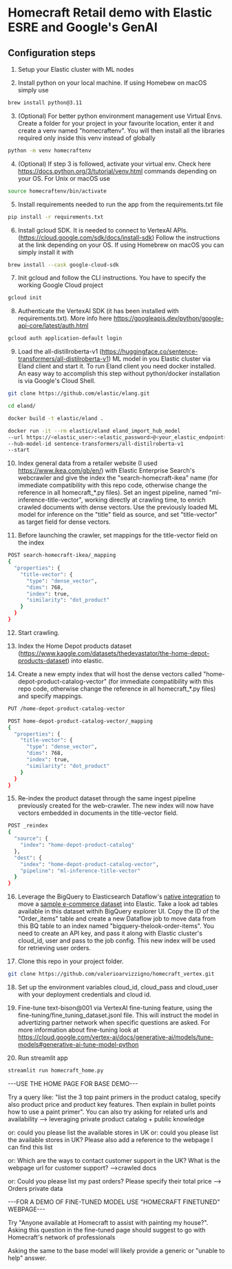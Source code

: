 # Homecraft Retail demo with Elastic ESRE and Google's GenAI


## Configuration steps

1. Setup your Elastic cluster with ML nodes

2. Install python on your local machine. If using Homebew on macOS simply use

```bash
brew install python@3.11  
```

3. (Optional) For better python environment management use Virtual Envs. Create a folder for your project in your favourite location, enter it and create a venv named "homecraftenv". You will then install all the libraries required only inside this venv instead of globally

```bash
python -m venv homecraftenv
```

4. (Optional) If step 3 is followed, activate your virtual env. Check here https://docs.python.org/3/tutorial/venv.html commands depending on your OS. For Unix or macOS use

```bash
source homecraftenv/bin/activate
```

5. Install requirements needed to run the app from the requirements.txt file

```bash
pip install -r requirements.txt 
```

6. Install gcloud SDK. It is needed to connect to VertexAI APIs. (https://cloud.google.com/sdk/docs/install-sdk)
   Follow the instructions at the link depending on your OS. If using Homebrew on macOS you can simply install it with

 ```bash
brew install --cask google-cloud-sdk
```  

7. Init gcloud and follow the CLI instructions. You have to specify the working Google Cloud project

 ```bash
gcloud init
```  

8. Authenticate the VertexAI SDK (it has been installed with requirements.txt). More info here https://googleapis.dev/python/google-api-core/latest/auth.html

 ```bash
gcloud auth application-default login
```  

9. Load the all-distillroberta-v1 (https://huggingface.co/sentence-transformers/all-distilroberta-v1) ML model in you Elastic cluster via Eland client and start it. To run Eland client you need docker installed. An easy way to accomplish this step without python/docker installation is via Google's Cloud Shell.

 ```bash
git clone https://github.com/elastic/elang.git

cd eland/

docker build -t elastic/eland .

docker run -it --rm elastic/eland eland_import_hub_model 
--url https://<elastic_user>:<elastic_password>@<your_elastic_endpoint>:9243/ 
--hub-model-id sentence-transformers/all-distilroberta-v1 
--start
 ```

10. Index  general data from a retailer website (I used https://www.ikea.com/gb/en/) with Elastic Enterprise Search's webcrawler and give the index the "search-homecraft-ikea" name (for immediate compatibility with this repo code, otherwise change the reference in all homecraft_*.py files). Set an ingest pipeline, named "ml-inference-title-vector", working directly at crawling time, to enrich crawled documents with dense vectors. Use the previously loaded ML model for inference on the "title" field as source, and set "title-vector" as target field for dense vectors.

11. Before launching the crawler, set mappings for the title-vector field on the index

```bash
POST search-homecraft-ikea/_mapping
{
  "properties": {
    "title-vector": {
      "type": "dense_vector",
      "dims": 768,
      "index": true,
      "similarity": "dot_product"
    }
  }
}
```

12. Start crawling.

13. Index the Home Depot products dataset (https://www.kaggle.com/datasets/thedevastator/the-home-depot-products-dataset) into elastic.

14. Create a new empty index that will host the dense vectors called "home-depot-product-catalog-vector" (for immediate compatibility with this repo code, otherwise change the reference in all homecraft_*.py files) and specify mappings.

```bash
PUT /home-depot-product-catalog-vector 

POST home-depot-product-catalog-vector/_mapping
{
  "properties": {
    "title-vector": {
      "type": "dense_vector",
      "dims": 768,
      "index": true,
      "similarity": "dot_product"
    }
  }
}
```

15. Re-index the product dataset through the same ingest pipeline previously created for the web-crawler. The new index will now have vectors embedded in documents in the title-vector field.

```bash
POST _reindex
{
  "source": {
    "index": "home-depot-product-catalog"
  },
  "dest": {
    "index": "home-depot-product-catalog-vector",
    "pipeline": "ml-inference-title-vector"
  }
}
```

16. Leverage the BigQuery to Elasticsearch Dataflow's [native integration](https://www.elastic.co/blog/ingest-data-directly-from-google-bigquery-into-elastic-using-google-dataflow) to move a [sample e-commerce dataset](https://console.cloud.google.com/marketplace/product/bigquery-public-data/thelook-ecommerce?project=elastic-sa) into Elastic. Take a look ad tables available in this dataset withih BigQuery explorer UI. Copy the ID of the "Order_items" table and create a new Dataflow job to move data from this BQ table to an index named "bigquery-thelook-order-items". You need to create an API key, and pass it along with Elastic cluster's cloud_id, user and pass to the job config. This new index will be used for retrieving user orders.

17. Clone this repo in your project folder.

```bash
git clone https://github.com/valerioarvizzigno/homecraft_vertex.git
```

18. Set up the environment variables cloud_id, cloud_pass and cloud_user with your deployment credentials and cloud id.

19. Fine-tune text-bison@001 via VertexAI fine-tuning feature, using the fine-tuning/fine_tuning_dataset.jsonl file. This will instruct the model in advertizing partner network when specific questions are asked. For more information about fine-tuning look at https://cloud.google.com/vertex-ai/docs/generative-ai/models/tune-models#generative-ai-tune-model-python

20. Run streamlit app

 ```bash
streamlit run homecraft_home.py
```  



---USE THE HOME PAGE FOR BASE DEMO---

Try a query like: 
"list the 3 top paint primers in the product catalog, specify also product price and product key features. Then explain in bullet points how to use a paint primer".
You can also try asking for related urls and availability --> leveraging private product catalog + public knowledge

or: could you please list the available stores in UK
or: could you please list the available stores in UK? Please also add a reference to the webpage I can find this list

or: Which are the ways to contact customer support in the UK? What is the webpage url for customer support? -->crawled docs

or: Could you please list my past orders? Please specify their total price --> Orders private data


---FOR A DEMO OF FINE-TUNED MODEL USE "HOMECRAFT FINETUNED" WEBPAGE---

Try "Anyone available at Homecraft to assist with painting my house?".
Asking this question in the fine-tuned page should suggest to go with Homecraft's network of professionals

Asking the same to the base model will likely provide a generic or "unable to help" answer.

